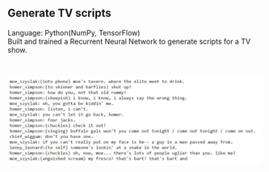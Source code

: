 ## Generate TV scripts
Language: Python(NumPy, TensorFlow) </br>
Built and trained a Recurrent Neural Network to generate scripts for a TV show.

</br>
<p align="left">
  <img src="scripts.JPG" width="800"/>
</p>

